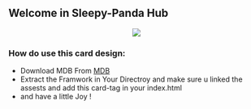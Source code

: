 
## Welcome in Sleepy-Panda Hub
<p align="center" width="100%">
  <img src="https://www.dropbox.com/s/6jxy705w0fla6gj/Untitled-cpr.png?dl=0" />
</p>

### How do use this card design:
- Download MDB From   [MDB](https://mdbootstrap.com/docs/standard/getting-started/installation/)
- Extract the Framwork in Your Directroy and make sure u linked the assests and add this card-tag in your index.html
- and have a little Joy !
